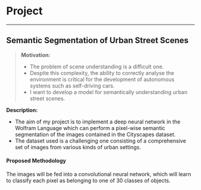 Project
===================
----------
Semantic Segmentation of Urban Street Scenes
-------------
> **Motivation:**
> - The problem of scene understanding is a difficult one.
> - Despite this complexity, the ability to correctly analyse the environment is critical for the development of autonomous systems such as self-driving cars.
> - I want to develop a model for semantically understanding urban street scenes.

**Description:**

 - The aim of my project is to implement a deep neural network in the Wolfram Language which can perform a pixel-wise semantic segmentation of the images contained in the Cityscapes dataset.
 - The dataset used is a challenging one consisting of a comprehensive set of images from various kinds of urban settings.

#### <i class="icon-pencil"></i> Proposed Methodology

The images will be fed into a convolutional neural network, which will learn to classify each pixel as belonging to one of 30 classes of objects.
